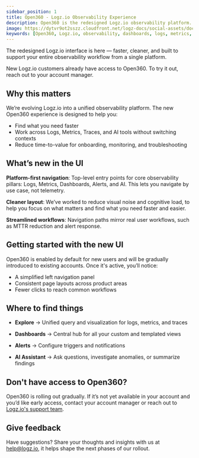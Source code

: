 ```yaml
---
sidebar_position: 1
title: Open360 - Logz.io Observability Experience
description: Open360 is the redesigned Logz.io observability platform. Explore a faster, unified interface for logs, metrics, traces, dashboards, alerts, and AI.
image: https://dytvr9ot2sszz.cloudfront.net/logz-docs/social-assets/docs-social.jpg
keywords: [Open360, Logz.io, observability, dashboards, logs, metrics, traces, alerts, AI, monitoring, platform, onboarding, unified interface, home dashboard, getting started]
---
```


The redesigned Logz.io interface is here — faster, cleaner, and built to support your entire observability workflow from a single platform.

New Logz.io customers already have access to Open360. To try it out, reach out to your account manager.

## Why this matters

We’re evolving Logz.io into a unified observability platform. The new Open360 experience is designed to help you:

* Find what you need faster
* Work across Logs, Metrics, Traces, and AI tools without switching contexts
* Reduce time-to-value for onboarding, monitoring, and troubleshooting

## What’s new in the UI

**Platform-first navigation**: Top-level entry points for core observability pillars: Logs, Metrics, Dashboards, Alerts, and AI. This lets you navigate by use case, not telemetry.

**Cleaner layout**: We’ve worked to reduce visual noise and cognitive load, to help you focus on what matters and find what you need faster and easier.

**Streamlined workflows**: Navigation paths mirror real user workflows, such as MTTR reduction and alert response.

## Getting started with the new UI

Open360 is enabled by default for new users and will be gradually introduced to existing accounts. Once it's active, you’ll notice:

* A simplified left navigation panel
* Consistent page layouts across product areas
* Fewer clicks to reach common workflows

## Where to find things

* **Explore** → Unified query and visualization for logs, metrics, and traces

* **Dashboards** → Central hub for all your custom and templated views

* **Alerts** → Configure triggers and notifications

* **AI Assistant** → Ask questions, investigate anomalies, or summarize findings

## Don't have access to Open360?

Open360 is rolling out gradually. If it’s not yet available in your account and you’d like early access, contact your account manager or reach out to [Logz.io's support team](https://logz.io/support-page/). 

## Give feedback

Have suggestions? Share your thoughts and insights with us at [help@logz.io](mailto:help@logz.io), it helps shape the next phases of our rollout.